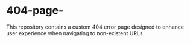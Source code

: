# 404-page-
 This repository contains a custom 404 error page designed to enhance user experience when navigating to non-existent URLs
